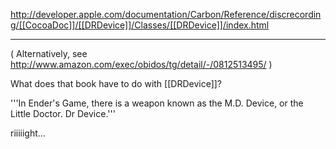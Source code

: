 http://developer.apple.com/documentation/Carbon/Reference/discrecording/[[CocoaDoc]]/[[DRDevice]]/Classes/[[DRDevice]]/index.html

----


( Alternatively,  see http://www.amazon.com/exec/obidos/tg/detail/-/0812513495/ )

What does that book have to do with [[DRDevice]]?

'''In Ender's Game, there is a weapon known as the M.D. Device, or the Little Doctor. Dr Device.'''

riiiiight...